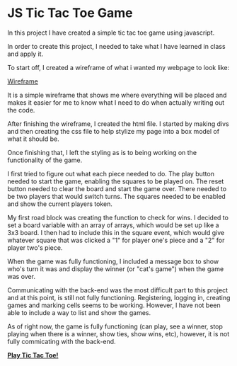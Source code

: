 # JS Tic Tac Toe Game

In this project I have created a simple tic tac toe game using javascript.

In order to create this project, I needed to take what I have learned in class and apply it.

To start off, I created a wireframe of what i wanted my webpage to look like:

[Wireframe](img/Wireframe.jpg)

It is a simple wireframe that shows me where everything will be placed and makes it easier for me to know what I need to do when actually writing out the code.

After finishing the wireframe, I created the html file. I started by making divs and then creating the css file to help stylize my page into a box model of what it should be.

Once finishing that, I left the styling as is to being working on the functionality of the game.

I first tried to figure out what each piece needed to do. The play button needed to start the game, enabling the squares to be played on. The reset button needed to clear the board and start the game over. There needed to be two players that would switch turns. The squares needed to be enabled and show the current players token.

My first road block was creating the function to check for wins. I decided to set a board variable with an array of arrays, which would be set up like a 3x3 board. I then had to include this in the square event, which would give whatever square that was clicked a "1" for player one's piece and a "2" for player two's piece.

When the game was fully functioning, I included a message box to show who's turn it was and display the winner (or "cat's game") when the game was over.

Communicating with the back-end was the most difficult part to this project and at this point, is still not fully functioning.
Registering, logging in, creating games and marking cells seems to be working. However, I have not been able to
include a way to list and show the games.

As of right now, the game is fully functioning (can play, see a winner, stop playing when there is a winner, show ties, show wins, etc), however, it is not fully commicating with the back-end.

**[Play Tic Tac Toe!](https://kaylal12.github.io/js-project-1/)**





